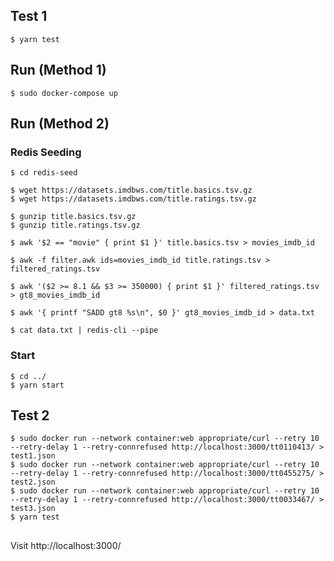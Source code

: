 ## Test 1
```
$ yarn test
```

## Run (Method 1)
```
$ sudo docker-compose up
```

## Run (Method 2)
### Redis Seeding
```
$ cd redis-seed
```

```
$ wget https://datasets.imdbws.com/title.basics.tsv.gz
$ wget https://datasets.imdbws.com/title.ratings.tsv.gz
```

```
$ gunzip title.basics.tsv.gz
$ gunzip title.ratings.tsv.gz
```

```
$ awk '$2 == "movie" { print $1 }' title.basics.tsv > movies_imdb_id
```

```
$ awk -f filter.awk ids=movies_imdb_id title.ratings.tsv > filtered_ratings.tsv
```

```
$ awk '($2 >= 8.1 && $3 >= 350000) { print $1 }' filtered_ratings.tsv > gt8_movies_imdb_id
```

```
$ awk '{ printf "SADD gt8 %s\n", $0 }' gt8_movies_imdb_id > data.txt
```

```
$ cat data.txt | redis-cli --pipe
```

### Start
```
$ cd ../
$ yarn start
```

## Test 2
```
$ sudo docker run --network container:web appropriate/curl --retry 10 --retry-delay 1 --retry-connrefused http://localhost:3000/tt0110413/ > test1.json
$ sudo docker run --network container:web appropriate/curl --retry 10 --retry-delay 1 --retry-connrefused http://localhost:3000/tt0455275/ > test2.json
$ sudo docker run --network container:web appropriate/curl --retry 10 --retry-delay 1 --retry-connrefused http://localhost:3000/tt0033467/ > test3.json
$ yarn test
```

##
Visit http://localhost:3000/
